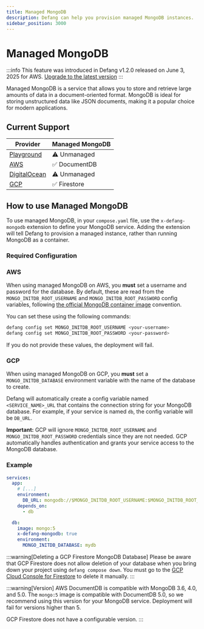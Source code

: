```yaml
---
title: Managed MongoDB
description: Defang can help you provision managed MongoDB instances.
sidebar_position: 3000
---
```


# Managed MongoDB

:::info
This feature was introduced in Defang v1.2.0 released on June 3, 2025 for AWS. [Upgrade to the latest version](/docs/cli/defang_upgrade)
:::

Managed MongoDB is a service that allows you to store and retrieve large amounts of data in a document-oriented format. MongoDB is ideal for storing unstructured data like JSON documents, making it a popular choice for modern applications.

## Current Support

| Provider | Managed MongoDB |
| --- | --- |
| [Playground](/docs/providers/playground#managed-services) | ⚠️ Unmanaged |
| [AWS](/docs/providers/aws#managed-storage) | ✅ DocumentDB |
| [DigitalOcean](/docs/providers/digitalocean#future-improvements) | ⚠️ Unmanaged |
| [GCP](/docs/providers/gcp#future-improvements) | ✅ Firestore |

## How to use Managed MongoDB

To use managed MongoDB, in your `compose.yaml` file, use the `x-defang-mongodb` extension to define your MongoDB service. Adding the extension will tell Defang to provision a managed instance, rather than running MongoDB as a container.

### Required Configuration

### AWS
When using managed MongoDB on AWS, you **must** set a username and password for the database. By default, these are read from the `MONGO_INITDB_ROOT_USERNAME` and `MONGO_INITDB_ROOT_PASSWORD` config variables, following [the official MongoDB container image](https://hub.docker.com/_/mongo) convention.

You can set these using the following commands:

```bash
defang config set MONGO_INITDB_ROOT_USERNAME <your-username>
defang config set MONGO_INITDB_ROOT_PASSWORD <your-password>
```

If you do not provide these values, the deployment will fail.

### GCP

When using managed MongoDB on GCP, you **must** set a `MONGO_INITDB_DATABASE` environment variable with the name of the database to create.

Defang will automatically create a config variable named `<SERVICE_NAME>_URL` that contains the connection string for your MongoDB database. For example, if your service is named `db`, the config variable will be `DB_URL`.

**Important:** GCP will ignore `MONGO_INITDB_ROOT_USERNAME` and `MONGO_INITDB_ROOT_PASSWORD` credentials since they are not needed. GCP automatically handles authentication and grants your service access to the MongoDB database.

### Example

```yaml
services:
  app:
    # [...]
    environment:
      DB_URL: mongodb://$MONGO_INITDB_ROOT_USERNAME:$MONGO_INITDB_ROOT_PASSWORD@db:27017/
    depends_on:
      - db

  db:
    image: mongo:5
    x-defang-mongodb: true
    environment:
      MONGO_INITDB_DATABASE: mydb
```

:::warning[Deleting a GCP Firestore MongoDB Database]
Please be aware that GCP Firestore does not allow deletion of your database when you bring down your project using `defang compose down`. You must go to the [GCP Cloud Console for Firestore](https://console.cloud.google.com/firestore/databases/) to delete it manually.
:::

:::warning[Version]
AWS DocumentDB is compatible with MongoDB 3.6, 4.0, and 5.0. The `mongo:5` image is compatible with DocumentDB 5.0, so we recommend using this version for your MongoDB service. Deployment will fail for versions higher than 5.

GCP Firestore does not have a configurable version.
:::
